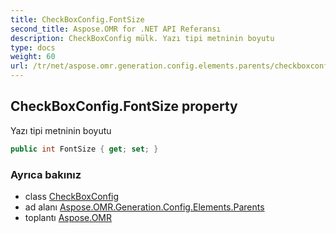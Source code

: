 ```yaml
---
title: CheckBoxConfig.FontSize
second_title: Aspose.OMR for .NET API Referansı
description: CheckBoxConfig mülk. Yazı tipi metninin boyutu
type: docs
weight: 60
url: /tr/net/aspose.omr.generation.config.elements.parents/checkboxconfig/fontsize/
---
```

## CheckBoxConfig.FontSize property

Yazı tipi metninin boyutu

```csharp
public int FontSize { get; set; }
```

### Ayrıca bakınız

* class [CheckBoxConfig](../)
* ad alanı [Aspose.OMR.Generation.Config.Elements.Parents](../../checkboxconfig/)
* toplantı [Aspose.OMR](../../../)


